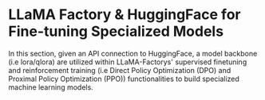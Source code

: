 # LLaMA Factory & HuggingFace for Fine-tuning Specialized Models 

In this section, given an API connection to HuggingFace, a model backbone (i.e lora/qlora) are utilized within LLaMA-Factorys' supervised finetuning and reinforcement training (i.e Direct Policy Optimization (DPO) and Proximal Policy Optimization (PPO)) functionalities to build specialized machine learning models.